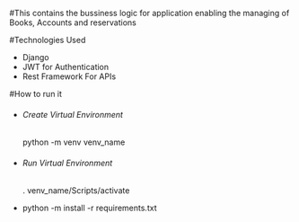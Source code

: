 #This contains the bussiness logic for application enabling the managing of Books, Accounts and reservations

#Technologies Used
<ul>
  <li>
    Django
  </li>
  <li>JWT for Authentication</li>
  <li>Rest Framework For APIs</li>
</ul>

#How to run it
<ul>
  <li>
    <h6>Create Virtual Environment</h6>
    <p>python -m venv venv_name</p>
  </li>

  <li>
    <h6>Run Virtual Environment</h6>
    <p>. venv_name/Scripts/activate</p>
  </li>
<li>
  python -m install -r requirements.txt
</li>
</ul>

